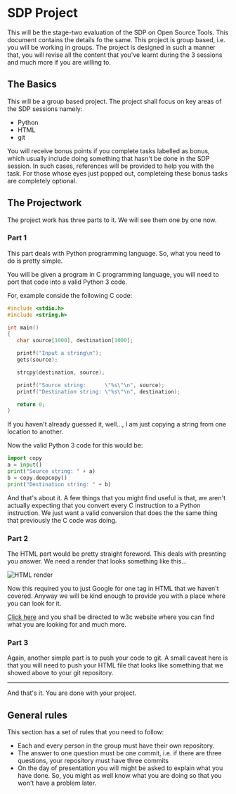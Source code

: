 # SDP Project

This will be the stage-two evaluation of the SDP on Open Source Tools. This document contains the details fo the same. This project is group based, i.e. you will be working in groups. The project is designed in such a manner that, you will revise all the content that you've learnt during the 3 sessions and much more if you are willing to.

## The Basics

This will be a group based project. The project shall focus on key areas of the SDP sessions namely:

-   Python
-   HTML
-   git

You will receive bonus points if you complete tasks labelled as bonus, which usually include doing something that hasn't be done in the SDP session. In such cases, references will be provided to help you with the task. For those whose eyes just popped out, completeing these bonus tasks are completely optional.

## The Projectwork

The project work has three parts to it. We will see them one by one now.

### Part 1

This part deals with Python programming language. So, what you need to do is pretty simple.

You will be given a program in C programming language, you will need to port that code into a valid Python 3 code.

For, example conside the following C code:

```C
#include <stdio.h>
#include <string.h>

int main()
{
   char source[1000], destination[1000];

   printf("Input a string\n");
   gets(source);

   strcpy(destination, source);

   printf("Source string:      \"%s\"\n", source);
   printf("Destination string: \"%s\"\n", destination);

   return 0;
}
```

If you haven't already guessed it, well..., I am just copying a string from one location to another.

Now the valid Python 3 code for this would be:

```Python
import copy
a = input()
print("Source string: " + a)
b = copy.deepcopy()
print("Destination string: " + b)
```

And that's about it. A few things that you might find useful is that, we aren't actually expecting that you convert every C instruction to a Python instruction. We just want a valid conversion that does the the same thing that previously the C code was doing.

### Part 2

The HTML part would be pretty straight foreword. This deals with presnting you answer. We need a render that looks something like this...

![HTML render](https://github.com/GLUG-REVA/SDP-Project/blob/master/images/Example.png)

Now this required you to just Google for one tag in HTML that we haven't covered. Anyway we will be kind enough to provide you with a place where you can look for it.

[Click here](https://www.w3schools.com/html/default.asp) and you shall be directed to w3c website where you can find what you are looking for and much more.

### Part 3

Again, another simple part is to push your code to git. A small caveat here is that you will need to push your HTML file that looks like something that we showed above to your git repository.

* * *

And that's it. You are done with your project.

## General rules

This section has a set of rules that you need to follow:

-   Each and every person in the group must have their own repository.
-   The answer to one question must be one commit, i.e. if there are three questions, your repository must have three commits
-   On the day of presentation you will might be asked to explain what you have done. So, you might as well know what you are doing so that you won't have a problem later.
